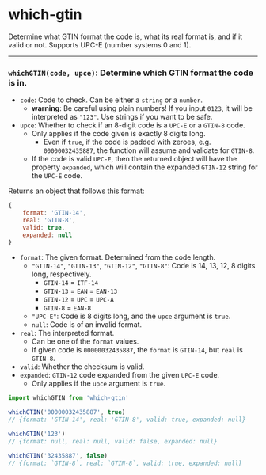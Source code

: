 which-gtin
===

Determine what GTIN format the code is, what its real format is, and if it valid or not. Supports UPC-E (number systems 0 and 1).

---

### `whichGTIN(code, upce)`: Determine which GTIN format the code is in.

* `code`: Code to check. Can be either a `string` or a `number`.
    - **warning**: Be careful using plain numbers! If you input `0123`, it will be interpreted as `"123"`. Use strings if you want to be safe.
* `upce`: Whether to check if an 8-digit code is a `UPC-E` or a `GTIN-8` code.
    - Only applies if the code given is exactly 8 digits long.
        + Even if `true`, if the code is padded with zeroes, e.g. `00000032435887`, the function will assume and validate for `GTIN-8`.
    - If the code is valid `UPC-E`, then the returned object will have the property `expanded`, which will contain the expanded `GTIN-12` string for the `UPC-E` code.

Returns an object that follows this format:

```js
{
    format: 'GTIN-14',
    real: 'GTIN-8',
    valid: true,
    expanded: null
}
```

* `format`: The given format. Determined from the code length.
    - `"GTIN-14"`, `"GTIN-13"`, `"GTIN-12"`, `"GTIN-8"`: Code is 14, 13, 12, 8 digits long, respectively.
        + `GTIN-14` = `ITF-14`
        + `GTIN-13` = `EAN` = `EAN-13`
        + `GTIN-12` = `UPC` = `UPC-A`
        + `GTIN-8` = `EAN-8`
    - `"UPC-E"`: Code is 8 digits long, and the `upce` argument is `true`.
    - `null`: Code is of an invalid format.
* `real`: The interpreted format.
    - Can be one of the `format` values.
    - If given code is `00000032435887`, the `format` is `GTIN-14`, but `real` is `GTIN-8`.
* `valid`: Whether the checksum is valid.
* `expanded`: `GTIN-12` code expanded from the given `UPC-E` code.
    - Only applies if the `upce` argument is `true`.


```js
import whichGTIN from 'which-gtin'

whichGTIN('00000032435887', true)
// {format: 'GTIN-14', real: 'GTIN-8', valid: true, expanded: null}

whichGTIN('123')
// {format: null, real: null, valid: false, expanded: null}

whichGTIN('32435887', false)
// {format: `GTIN-8`, real: `GTIN-8`, valid: true, expanded: null}

```
